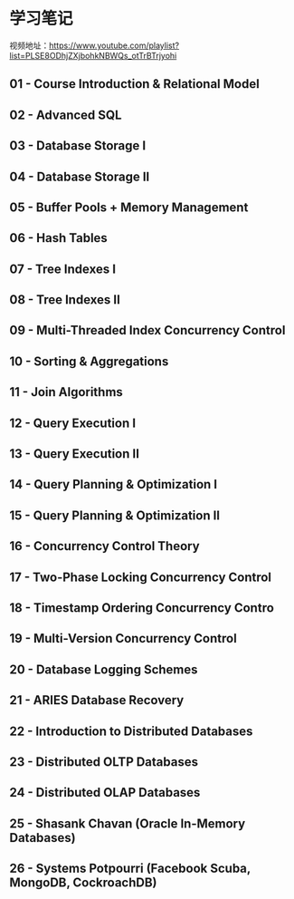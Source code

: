 # 学习笔记

视频地址：https://www.youtube.com/playlist?list=PLSE8ODhjZXjbohkNBWQs_otTrBTrjyohi

## 01 - Course Introduction & Relational Model

## 02 - Advanced SQL

## 03 - Database Storage I

## 04 - Database Storage II

## 05 - Buffer Pools + Memory Management

## 06 - Hash Tables

## 07 - Tree Indexes I

## 08 - Tree Indexes II

## 09 - Multi-Threaded Index Concurrency Control

## 10 - Sorting & Aggregations

## 11 - Join Algorithms

## 12 - Query Execution I

## 13 - Query Execution II

## 14 - Query Planning & Optimization I

## 15 - Query Planning & Optimization II

## 16 - Concurrency Control Theory

## 17 - Two-Phase Locking Concurrency Control

## 18 - Timestamp Ordering Concurrency Contro

## 19 - Multi-Version Concurrency Control

## 20 - Database Logging Schemes

## 21 - ARIES Database Recovery

## 22 - Introduction to Distributed Databases

## 23 - Distributed OLTP Databases

## 24 - Distributed OLAP Databases

## 25 - Shasank Chavan (Oracle In-Memory Databases)

## 26 - Systems Potpourri (Facebook Scuba, MongoDB, CockroachDB)